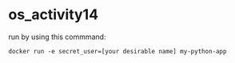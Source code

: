 # os_activity14

run by using this commmand:

```docker run -e secret_user=[your desirable name] my-python-app```
